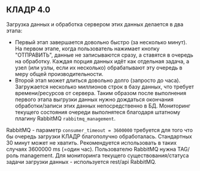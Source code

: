 ﻿## КЛАДР 4.0

Загрузка данных и обработка сервером этих данных делается в два этапа:
- Первый этап завершается довольно быстро (за несколько минут). На первом этапе, когда пользователь нажимает кнопку "ОТПРАВИТЬ", данные не записываются сразу, а ставятся в очередь на обработку. Каждая порция данных идёт как отдельная задача, а узел (или узлы, если их несколько) обрабатывают эту очередь в меру общей производительности. 
- Второй этап может длиться довольно долго (запросто до часа). Загружается несколько миллионов строк в базу данных, что требует времени/ресурсов от сервера. Таким образом после выполнения первого этапа выгрузки данных нужно дождаться окончания обработки/записи этих данных непосредственно в БД. Мониторинг текущего состояния очереди выполнятеся благодаря штатному плагину RabbitMQ `rabbitmq_management`.

RabbitMQ - параметр `consumer_timeout = 3600000` требуется для того что бы очередь загрузки КЛАДР благополучно обработалась. Стандартных 30 минут может не хватить. Рекомендуется использовать в таких случаях 3600000 ms (=один час).
Пользователю RabbitMQ нужна TAG/роль management. Для мониторинга текущего существования/статуса задачи загрузки данных - используется rest/api RabbitMQ.